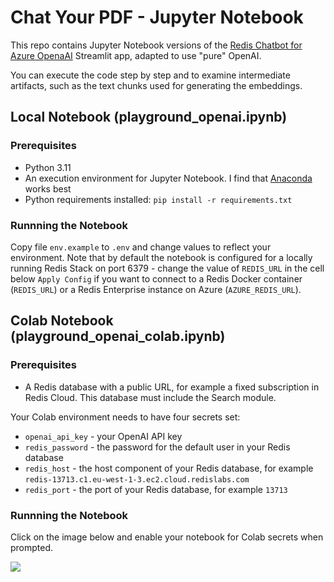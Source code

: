 # Chat Your PDF - Jupyter Notebook

This repo contains Jupyter Notebook versions of the [Redis Chatbot for Azure OpenaAI](https://github.com/alexvasseur/redis-chatbot-azureopenai) Streamlit app, adapted to use "pure" OpenAI.

You can execute the code step by step and to examine intermediate artifacts, such as the text chunks used for generating the embeddings.

## Local Notebook (playground_openai.ipynb)

### Prerequisites

- Python 3.11
- An execution environment for Jupyter Notebook. I find that [Anaconda](https://www.anaconda.com/download) works best
- Python requirements installed: `pip install -r requirements.txt`

### Runnning the Notebook

Copy file `env.example` to `.env` and change values to reflect your environment. Note that by default the notebook is configured for a locally running Redis Stack on port 6379 - change the value of `REDIS_URL` in the cell below `Apply Config` if you want to connect to a Redis Docker container (`REDIS_URL`) or a Redis Enterprise instance on Azure (`AZURE_REDIS_URL`).

## Colab Notebook (playground_openai_colab.ipynb)

### Prerequisites

- A Redis database with a public URL, for example a fixed subscription in Redis Cloud. This database must include the Search module.

Your Colab environment needs to have four secrets set:

- `openai_api_key` - your OpenAI API key
- `redis_password` - the password for the default user in your Redis database
- `redis_host` - the host component of your Redis database, for example `redis-13713.c1.eu-west-1-3.ec2.cloud.redislabs.com`
- `redis_port` - the port of your Redis database, for example `13713`

### Runnning the Notebook

Click on the image below and enable your notebook for Colab secrets when prompted.

[<img src="https://github.com/Redislabs-Solution-Architects/openai-notebook/assets/116373419/1328a378-bc45-4d4c-956f-051cf9658819">](https://colab.research.google.com/github/Redislabs-Solution-Architects/openai-notebook/blob/main/playground_openai_colab.ipynb)
